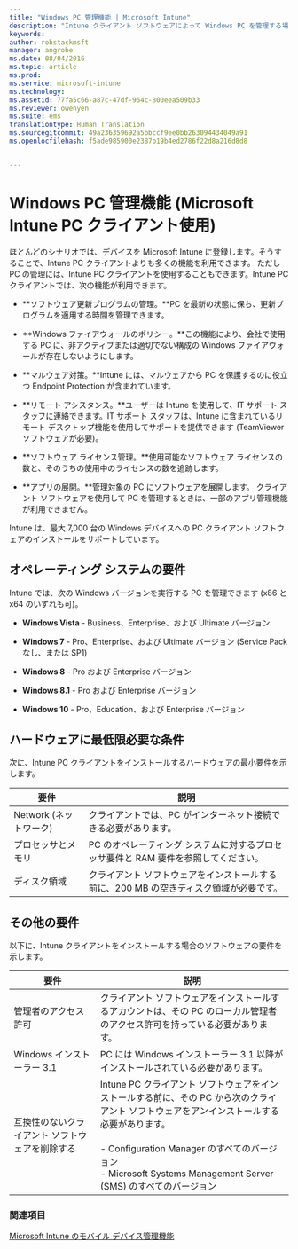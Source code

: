 ```yaml
---
title: "Windows PC 管理機能 | Microsoft Intune"
description: "Intune クライアント ソフトウェアによって Windows PC を管理する場合の Intune の機能について説明します。"
keywords: 
author: robstackmsft
manager: angrobe
ms.date: 08/04/2016
ms.topic: article
ms.prod: 
ms.service: microsoft-intune
ms.technology: 
ms.assetid: 77fa5c66-a87c-47df-964c-800eea509b33
ms.reviewer: owenyen
ms.suite: ems
translationtype: Human Translation
ms.sourcegitcommit: 49a236359692a5bbccf9ee0bb263094434049a91
ms.openlocfilehash: f5ade985900e2387b19b4ed2786f22d8a216d8d8


---
```


# Windows PC 管理機能 (Microsoft Intune PC クライアント使用)
ほとんどのシナリオでは、デバイスを Microsoft Intune に登録します。そうすることで、Intune PC クライアントよりも多くの機能を利用できます。 ただし PC の管理には、Intune PC クライアントを使用することもできます。Intune PC クライアントでは、次の機能が利用できます。

-   **ソフトウェア更新プログラムの管理。**PC を最新の状態に保ち、更新プログラムを適用する時間を管理できます。

-   **Windows ファイアウォールのポリシー。**この機能により、会社で使用する PC に、非アクティブまたは適切でない構成の Windows ファイアウォールが存在しないようにします。

-   **マルウェア対策。**Intune には、マルウェアから PC を保護するのに役立つ Endpoint Protection が含まれています。

-   **リモート アシスタンス。**ユーザーは Intune を使用して、IT サポート スタッフに連絡できます。IT サポート スタッフは、Intune に含まれているリモート デスクトップ機能を使用してサポートを提供できます (TeamViewer ソフトウェアが必要)。

-   **ソフトウェア ライセンス管理。**使用可能なソフトウェア ライセンスの数と、そのうちの使用中のライセンスの数を追跡します。
-   **アプリの展開。**管理対象の PC にソフトウェアを展開します。 クライアント ソフトウェアを使用して PC を管理するときは、一部のアプリ管理機能が利用できません。


Intune は、最大 7,000 台の Windows デバイスへの PC クライアント ソフトウェアのインストールをサポートしています。

## オペレーティング システムの要件
Intune では、次の Windows バージョンを実行する PC を管理できます (x86 と x64 のいずれも可)。


-   **Windows Vista** - Business、Enterprise、および Ultimate バージョン

-   **Windows 7** - Pro、Enterprise、および Ultimate バージョン (Service Pack なし、または SP1)

-   **Windows 8** - Pro および Enterprise バージョン

-   **Windows 8.1** - Pro および Enterprise バージョン

- **Windows 10** - Pro、Education、および Enterprise バージョン


## ハードウェアに最低限必要な条件
次に、Intune PC クライアントをインストールするハードウェアの最小要件を示します。

|要件|説明|
|---------------|--------------------|
|Network (ネットワーク)|クライアントでは、PC がインターネット接続できる必要があります。|
|プロセッサとメモリ|PC のオペレーティング システムに対するプロセッサ要件と RAM 要件を参照してください。|
|ディスク領域|クライアント ソフトウェアをインストールする前に、200 MB の空きディスク領域が必要です。|

## その他の要件
以下に、Intune クライアントをインストールする場合のソフトウェアの要件を示します。

|要件|説明|
|---------------|--------------------|
|管理者のアクセス許可|クライアント ソフトウェアをインストールするアカウントは、その PC のローカル管理者のアクセス許可を持っている必要があります。|
|Windows インストーラー 3.1|PC には Windows インストーラー 3.1 以降がインストールされている必要があります。|
|互換性のないクライアント ソフトウェアを削除する|Intune PC クライアント ソフトウェアをインストールする前に、その PC から次のクライアント ソフトウェアをアンインストールする必要があります。<br /><br />-   Configuration Manager のすべてのバージョン<br />-   Microsoft Systems Management Server (SMS) のすべてのバージョン|

### 関連項目
[Microsoft Intune のモバイル デバイス管理機能](./mobile-device-management-capabilities-in-microsoft-intune.md)



<!--HONumber=Aug16_HO1-->



